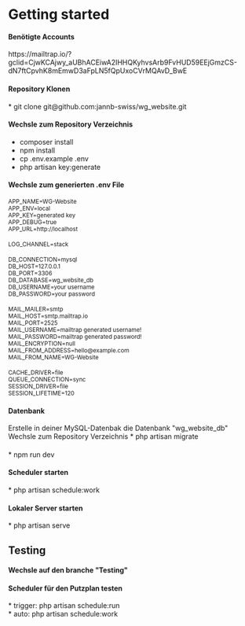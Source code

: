 <h1>Getting started</h1>

<h4>Benötigte Accounts<br></h4>
https://mailtrap.io/?gclid=CjwKCAjwy_aUBhACEiwA2IHHQKyhvsArb9FvHUD59EEjGmzCS-dN7ftCpvhK8mEmwD3aFpLN5fQpUxoCVrMQAvD_BwE

<h4>Repository Klonen</h4> 
* git clone git@github.com:jannb-swiss/wg_website.git

<h4>Wechsle zum Repository Verzeichnis</h4>

* composer install <br>
* npm install <br>
* cp .env.example .env <br>
* php artisan key:generate

  
<h4>Wechsle zum generierten .env File</h4>

<sub>
APP_NAME=WG-Website<br>
APP_ENV=local<br>
APP_KEY=generated key<br>
APP_DEBUG=true<br>
APP_URL=http://localhost<br>
</sub><br>
<sub>
LOG_CHANNEL=stack<br>
</sub><br>
<sub>
DB_CONNECTION=mysql<br>
DB_HOST=127.0.0.1<br>
DB_PORT=3306<br>
DB_DATABASE=wg_website_db<br>
DB_USERNAME=your username<br>
DB_PASSWORD=your password<br>
</sub><br>
<sub>
MAIL_MAILER=smtp<br>
MAIL_HOST=smtp.mailtrap.io<br>
MAIL_PORT=2525<br>
MAIL_USERNAME=mailtrap generated username!<br>
MAIL_PASSWORD=mailtrap generated password!<br>
MAIL_ENCRYPTION=null<br>
MAIL_FROM_ADDRESS=hello@example.com<br>
MAIL_FROM_NAME=WG-Website<br>
</sub><br>
<sub>
CACHE_DRIVER=file<br>
QUEUE_CONNECTION=sync<br>
SESSION_DRIVER=file<br>
SESSION_LIFETIME=120<br>
</sub>

<h4>Datenbank</h4>
Erstelle in deiner MySQL-Datenbak die Datenbank "wg_website_db"<br>
Wechsle zum Repository Verzeichnis
* php artisan migrate <br>

<h4></h4>
* npm run dev<br>

<h4>Scheduler starten</h4>
* php artisan schedule:work

<h4>Lokaler Server starten</h4>
* php artisan serve


<h2>Testing</h2>
<h4>Wechsle auf den branche "Testing"</h4>

<h4>Scheduler für den Putzplan testen</h4>
* trigger: php artisan schedule:run<br>
* auto: php artisan schedule:work<br>

